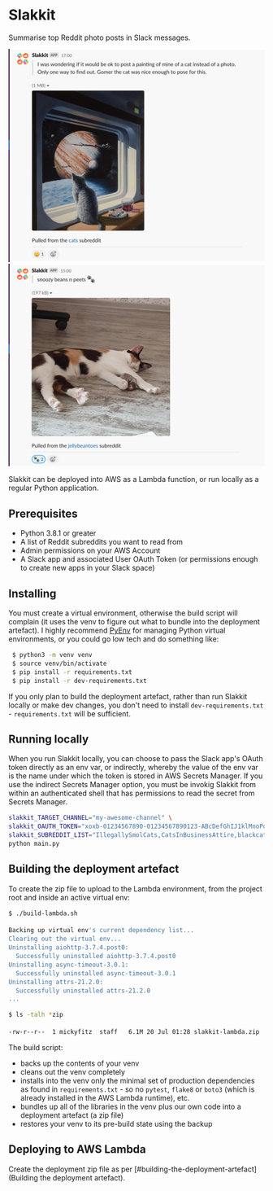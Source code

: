 # Slakkit
Summarise top Reddit photo posts in Slack messages.

<kbd><img src="readme-images/cat-reddit-1.png"/></kbd>
<kbd><img src="readme-images/cat-reddit-2.png"/></kbd>

Slakkit can be deployed into AWS as a Lambda function, or run locally as a regular Python application. 


## Prerequisites
- Python 3.8.1 or greater
- A list of Reddit subreddits you want to read from
- Admin permissions on your AWS Account
- A Slack app and associated User OAuth Token (or permissions enough to create new apps in your Slack space)


## Installing
You must create a virtual environment, otherwise the build script will complain (it uses the venv to figure out what
to bundle into the deployment artefact). I highly recommend [PyEnv](https://github.com/pyenv/pyenv) for managing Python
virtual environments, or you could go low tech and do something like:

```bash
 $ python3 -m venv venv
 $ source venv/bin/activate
 $ pip install -r requirements.txt
 $ pip install -r dev-requirements.txt
```

If you only plan to build the deployment artefact, rather than run Slakkit locally or make dev changes, you don't need
to install `dev-requirements.txt` - `requirements.txt` will be sufficient.


## Running locally
When you run Slakkit locally, you can choose to pass the Slack app's OAuth token directly as an env var, or indirectly,
whereby the value of the env var is the name under which the token is stored in AWS Secrets Manager. If you use the
indirect Secrets Manager option, you must be invokig Slakkit from within an authenticated shell that has permissions
to read the secret from Secrets Manager.

```bash
slakkit_TARGET_CHANNEL="my-awesome-channel" \
slakkit_OAUTH_TOKEN="xoxb-01234567890-01234567890123-ABcDefGhIJ1klMnoPqrstuvw" \
slakkit_SUBREDDIT_LIST="IllegallySmolCats,CatsInBusinessAttire,blackcats,cats" \
python main.py
```


## Building the deployment artefact
To create the zip file to upload to the Lambda environment, from the project root and inside an active virtual env:

```bash
$ ./build-lambda.sh

Backing up virtual env's current dependency list...
Clearing out the virtual env...
Uninstalling aiohttp-3.7.4.post0:
  Successfully uninstalled aiohttp-3.7.4.post0
Uninstalling async-timeout-3.0.1:
  Successfully uninstalled async-timeout-3.0.1
Uninstalling attrs-21.2.0:
  Successfully uninstalled attrs-21.2.0
...
```

```bash
$ ls -talh *zip

-rw-r--r--  1 mickyfitz  staff   6.1M 20 Jul 01:28 slakkit-lambda.zip
```
The build script:

- backs up the contents of your venv
- cleans out the venv completely
- installs into the venv only the minimal set of production dependencies as found in `requirements.txt` - so no
`pytest`, `flake8` or `boto3` (which is already installed in the AWS Lambda runtime), etc.
- bundles up all of the libraries in the venv plus our own code into a deployment artefact (a zip file)
- restores your venv to its pre-build state using the backup


## Deploying to AWS Lambda
Create the deployment zip file as per [#building-the-deployment-artefact](Building the deployment artefact).

